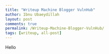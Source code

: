 ```yaml
---
title: "Writeup Machine Blogger VulnHub"
author: Ibnu Ubaeydillah
layout: post
comments: true
permalink: /Writeup-Machine-Blogger-VulnHub/
tags: [writeup, all-post]
---
```

Hello